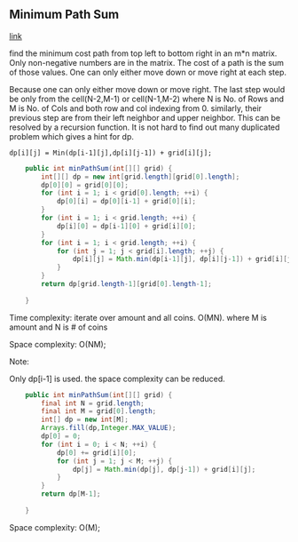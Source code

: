## Minimum Path Sum

[link](https://leetcode.com/problems/minimum-path-sum/)

find the minimum cost  path from top left to bottom right in an m*n matrix. Only non-negative numbers are in the matrix. The cost of a path is the sum of those values. One can only either move down or move right at each step.

Because one can only either move down or move right. The last step would be only from the cell(N-2,M-1) or cell(N-1,M-2) where N is No. of Rows and M is No. of Cols and both row and col indexing from 0.  similarly, their previous step are from their left neighbor and upper neighbor. This can be resolved by a recursion function. It is not hard to find out many duplicated problem which gives a hint for dp.

```
dp[i][j] = Min(dp[i-1][j],dp[i][j-1]) + grid[i][j];
```

```java
    public int minPathSum(int[][] grid) {
        int[][] dp = new int[grid.length][grid[0].length];
        dp[0][0] = grid[0][0];
        for (int i = 1; i < grid[0].length; ++i) {
            dp[0][i] = dp[0][i-1] + grid[0][i];
        }
        for (int i = 1; i < grid.length; ++i) {
            dp[i][0] = dp[i-1][0] + grid[i][0];
        }
        for (int i = 1; i < grid.length; ++i) {
            for (int j = 1; j < grid[i].length; ++j) {
                dp[i][j] = Math.min(dp[i-1][j], dp[i][j-1]) + grid[i][j];
            }
        }
        return dp[grid.length-1][grid[0].length-1];
        
    }
```

Time complexity: iterate over amount and all coins.  O(MN). where M is amount and N is # of coins

Space complexity: O(NM);

Note:

Only dp[i-1] is used. the space complexity can be reduced.

```java
    public int minPathSum(int[][] grid) {
        final int N = grid.length;
        final int M = grid[0].length;
        int[] dp = new int[M];
        Arrays.fill(dp,Integer.MAX_VALUE);
        dp[0] = 0;
        for (int i = 0; i < N; ++i) {
            dp[0] += grid[i][0];
            for (int j = 1; j < M; ++j) {
                dp[j] = Math.min(dp[j], dp[j-1]) + grid[i][j];
            }
        }
        return dp[M-1];
        
    }
```

Space complexity: O(M);